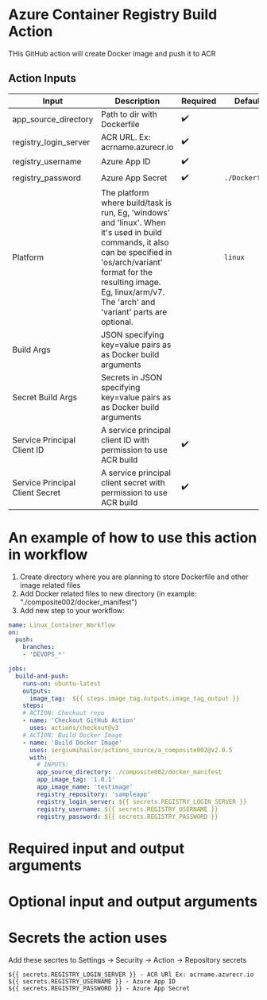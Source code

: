 # Azure Container Registry Build Action
THis GitHub action will create Docker image and push it to ACR 

## Action Inputs
| Input | Description | Required | Default |
|-------|-------------|----------| ------- |
| app_source_directory | Path to dir with Dockerfile | :heavy_check_mark: | |
| registry_login_server | ACR URL. Ex: acrname.azurecr.io| :heavy_check_mark: | |
| registry_username | Azure App ID| :heavy_check_mark: | |
| registry_password | Azure App Secret| :heavy_check_mark: | `./Dockerfile` |
| Platform | The platform where build/task is run, Eg, 'windows' and 'linux'. When it's used in build commands, it also can be specified in 'os/arch/variant' format for the resulting image. Eg, linux/arm/v7. The 'arch' and 'variant' parts are optional. | | `linux` |
| Build Args | JSON specifying key=value pairs as as Docker build arguments | | |
| Secret Build Args | Secrets in JSON specifying key=value pairs as as Docker build arguments | | |
| Service Principal Client ID | A service principal client ID with permission to use ACR build | :heavy_check_mark: | |
| Service Principal Client Secret | A service principal client secret with permission to use ACR build | :heavy_check_mark: | |

# An example of how to use this action in workflow
1. Create directory where you are planning to store Dockerfile and other image related files 
2. Add Docker related files to new directory (in example: "./composite002/docker_manifest")
3. Add new step to your workflow:

```yaml
name: Linux_Container_Workflow
on:
  push:
    branches:
    - 'DEVOPS_*'

jobs:
  build-and-push:
    runs-on: ubuntu-latest
    outputs:
      image_tag:  ${{ steps.image_tag.outputs.image_tag_output }}
    steps:
    # ACTION: Checkout repo
    - name: 'Checkout GitHub Action'
      uses: actions/checkout@v3
    # ACTION: Build Docker Image
    - name: 'Build Docker Image'
      uses: sergiumihailov/actions_source/a_composite002@v2.0.5
      with:
        # INPUTS:           
        app_source_directory: ./composite002/docker_manifest             # Dockerfile location
        app_image_tag: '1.0.1'                                           # Image tag
        app_image_name: 'testimage'                                      # Image name
        registry_repository: 'sampleapp'                                 # ACR reposiroty (Image directory)
        registry_login_server: ${{ secrets.REGISTRY_LOGIN_SERVER }}      # ACR URL. Ex: acrname.azurecr.io
        registry_username: ${{ secrets.REGISTRY_USERNAME }}              # Azure App ID
        registry_password: ${{ secrets.REGISTRY_PASSWORD }}              # Azure App Secret
```
# Required input and output arguments
# Optional input and output arguments
# Secrets the action uses
Add these secrtes to Settings -> Security -> Action -> Repository secrets

    ${{ secrets.REGISTRY_LOGIN_SERVER }} - ACR URl Ex: acrname.azurecr.io
    ${{ secrets.REGISTRY_USERNAME }} - Azure App ID
    ${{ secrets.REGISTRY_PASSWORD }} - Azure App Secret 

